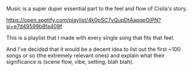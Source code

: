 Music is a super duper essential part to the feel and flow of Cisila's story.

https://open.spotify.com/playlist/4k0pSC7yQupDtAapqpOiPN?si=e7d49599b8fa409f

This is a playlist that I made with every single song that fits that feel. 

And I've decided that it would be a decent idea to list out the first ~100 songs or so (the extremely relevant ones) and explain what their significance is (scene flow, vibe, setting, blah blah).
